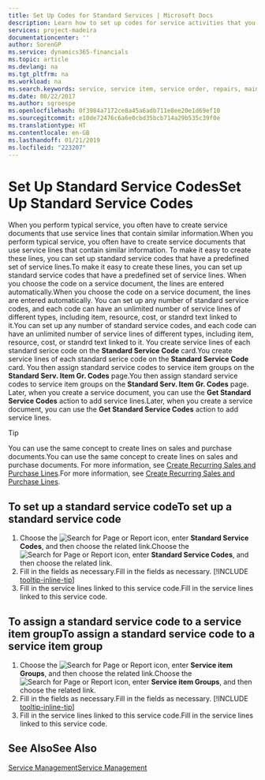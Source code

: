 ```yaml
---
title: Set Up Codes for Standard Services | Microsoft Docs
description: Learn how to set up codes for service activities that you often perform.
services: project-madeira
documentationcenter: ''
author: SorenGP
ms.service: dynamics365-financials
ms.topic: article
ms.devlang: na
ms.tgt_pltfrm: na
ms.workload: na
ms.search.keywords: service, service item, service order, repairs, maintenance
ms.date: 08/22/2017
ms.author: sgroespe
ms.openlocfilehash: 0f3984a7172ce8a45a6adb711e8ee20e1d69ef10
ms.sourcegitcommit: e10de72476c6a6e0cbd35bcb714a29b535c39f0e
ms.translationtype: HT
ms.contentlocale: en-GB
ms.lasthandoff: 01/21/2019
ms.locfileid: "223207"
---
```

# <a name="set-up-standard-service-codes"></a><span data-ttu-id="86a0c-103">Set Up Standard Service Codes</span><span class="sxs-lookup"><span data-stu-id="86a0c-103">Set Up Standard Service Codes</span></span>
<span data-ttu-id="86a0c-104">When you perform typical service, you often have to create service documents that use service lines that contain similar information.</span><span class="sxs-lookup"><span data-stu-id="86a0c-104">When you perform typical service, you often have to create service documents that use service lines that contain similar information.</span></span> <span data-ttu-id="86a0c-105">To make it easy to create these lines, you can set up standard service codes that have a predefined set of service lines.</span><span class="sxs-lookup"><span data-stu-id="86a0c-105">To make it easy to create these lines, you can set up standard service codes that have a predefined set of service lines.</span></span> <span data-ttu-id="86a0c-106">When you choose the code on a service document, the lines are entered automatically.</span><span class="sxs-lookup"><span data-stu-id="86a0c-106">When you choose the code on a service document, the lines are entered automatically.</span></span> <span data-ttu-id="86a0c-107">You can set up any number of standard service codes, and each code can have an unlimited number of service lines of different types, including item, resource, cost, or standrd text linked to it.</span><span class="sxs-lookup"><span data-stu-id="86a0c-107">You can set up any number of standard service codes, and each code can have an unlimited number of service lines of different types, including item, resource, cost, or standrd text linked to it.</span></span> <span data-ttu-id="86a0c-108">You create service lines of each standard serice code on the **Standard Service Code** card.</span><span class="sxs-lookup"><span data-stu-id="86a0c-108">You create service lines of each standard serice code on the **Standard Service Code** card.</span></span> <span data-ttu-id="86a0c-109">You then assign standard service codes to service item groups on the **Standard Serv. Item Gr. Codes** page.</span><span class="sxs-lookup"><span data-stu-id="86a0c-109">You then assign standard service codes to service item groups on the **Standard Serv. Item Gr. Codes** page.</span></span> <span data-ttu-id="86a0c-110">Later, when you create a service document, you can use the **Get Standard Service Codes** action to add service lines.</span><span class="sxs-lookup"><span data-stu-id="86a0c-110">Later, when you create a service document, you can use the **Get Standard Service Codes** action to add service lines.</span></span>  
  
> [!Tip]
>  <span data-ttu-id="86a0c-111">You can use the same concept to create lines on sales and purchase documents.</span><span class="sxs-lookup"><span data-stu-id="86a0c-111">You can use the same concept to create lines on sales and purchase documents.</span></span> <span data-ttu-id="86a0c-112">For more information, see [Create Recurring Sales and Purchase Lines](sales-how-work-standard-lines.md).</span><span class="sxs-lookup"><span data-stu-id="86a0c-112">For more information, see [Create Recurring Sales and Purchase Lines](sales-how-work-standard-lines.md).</span></span>    
  
## <a name="to-set-up-a-standard-service-code"></a><span data-ttu-id="86a0c-113">To set up a standard service code</span><span class="sxs-lookup"><span data-stu-id="86a0c-113">To set up a standard service code</span></span>    
1. <span data-ttu-id="86a0c-114">Choose the ![Search for Page or Report](media/ui-search/search_small.png "Search for Page or Report icon") icon, enter **Standard Service Codes**, and then choose the related link.</span><span class="sxs-lookup"><span data-stu-id="86a0c-114">Choose the ![Search for Page or Report](media/ui-search/search_small.png "Search for Page or Report icon") icon, enter **Standard Service Codes**, and then choose the related link.</span></span>  
2. <span data-ttu-id="86a0c-115">Fill in the fields as necessary.</span><span class="sxs-lookup"><span data-stu-id="86a0c-115">Fill in the fields as necessary.</span></span> [!INCLUDE [tooltip-inline-tip](includes/tooltip-inline-tip_md.md)]  
3. <span data-ttu-id="86a0c-116">Fill in the service lines linked to this service code.</span><span class="sxs-lookup"><span data-stu-id="86a0c-116">Fill in the service lines linked to this service code.</span></span>  

## <a name="to-assign-a-standard-service-code-to-a-service-item-group"></a><span data-ttu-id="86a0c-117">To assign a standard service code to a service item group</span><span class="sxs-lookup"><span data-stu-id="86a0c-117">To assign a standard service code to a service item group</span></span>
1. <span data-ttu-id="86a0c-118">Choose the ![Search for Page or Report](media/ui-search/search_small.png "Search for Page or Report icon") icon, enter **Service item Groups**, and then choose the related link.</span><span class="sxs-lookup"><span data-stu-id="86a0c-118">Choose the ![Search for Page or Report](media/ui-search/search_small.png "Search for Page or Report icon") icon, enter **Service item Groups**, and then choose the related link.</span></span>  
2. <span data-ttu-id="86a0c-119">Fill in the fields as necessary.</span><span class="sxs-lookup"><span data-stu-id="86a0c-119">Fill in the fields as necessary.</span></span> [!INCLUDE [tooltip-inline-tip](includes/tooltip-inline-tip_md.md)]
3. <span data-ttu-id="86a0c-120">Fill in the service lines linked to this service code.</span><span class="sxs-lookup"><span data-stu-id="86a0c-120">Fill in the service lines linked to this service code.</span></span>  

## <a name="see-also"></a><span data-ttu-id="86a0c-121">See Also</span><span class="sxs-lookup"><span data-stu-id="86a0c-121">See Also</span></span>
[<span data-ttu-id="86a0c-122">Service Management</span><span class="sxs-lookup"><span data-stu-id="86a0c-122">Service Management</span></span>](service-service.md)